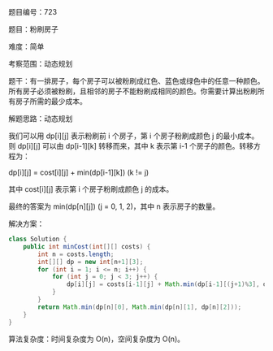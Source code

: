 题目编号：723

题目：粉刷房子

难度：简单

考察范围：动态规划

题干：有一排房子，每个房子可以被粉刷成红色、蓝色或绿色中的任意一种颜色。所有房子必须被粉刷，且相邻的房子不能粉刷成相同的颜色。你需要计算出粉刷所有房子所需的最少成本。

解题思路：动态规划

我们可以用 dp[i][j] 表示粉刷前 i 个房子，第 i 个房子粉刷成颜色 j 的最小成本。则 dp[i][j] 可以由 dp[i-1][k] 转移而来，其中 k 表示第 i-1 个房子的颜色。转移方程为：

dp[i][j] = cost[i][j] + min(dp[i-1][k]) (k != j)

其中 cost[i][j] 表示第 i 个房子粉刷成颜色 j 的成本。

最终的答案为 min(dp[n][j]) (j = 0, 1, 2)，其中 n 表示房子的数量。

解决方案：

```java
class Solution {
    public int minCost(int[][] costs) {
        int n = costs.length;
        int[][] dp = new int[n+1][3];
        for (int i = 1; i <= n; i++) {
            for (int j = 0; j < 3; j++) {
                dp[i][j] = costs[i-1][j] + Math.min(dp[i-1][(j+1)%3], dp[i-1][(j+2)%3]);
            }
        }
        return Math.min(dp[n][0], Math.min(dp[n][1], dp[n][2]));
    }
}
```

算法复杂度：时间复杂度为 O(n)，空间复杂度为 O(n)。